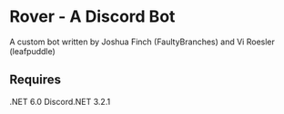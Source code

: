 # Rover - A Discord Bot

A custom bot written by Joshua Finch (FaultyBranches) and Vi Roesler (leafpuddle)

## Requires

.NET 6.0
Discord.NET 3.2.1